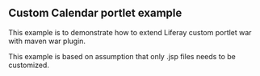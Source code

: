 ## Custom Calendar portlet example

This example is to demonstrate how to extend Liferay custom portlet war with maven war plugin.

This example is based on assumption that only .jsp files needs to be customized.
